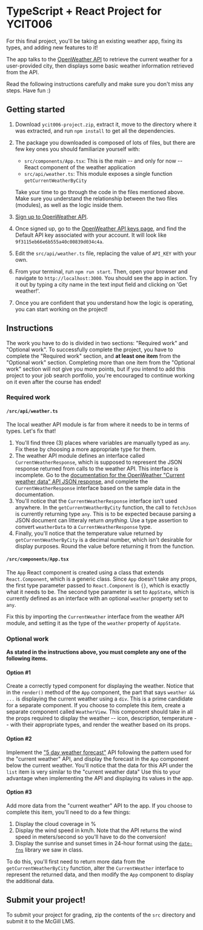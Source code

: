 # TypeScript + React Project for YCIT006
For this final project, you'll be taking an existing weather app, fixing its types, and adding new features to it!

The app talks to the [OpenWeather API](https://openweathermap.org/api) to retrieve the current weather for a user-provided city, then displays some basic weather information retrieved from the API.

Read the following instructions carefully and make sure you don't miss any steps. Have fun :)

## Getting started
1. Download `ycit006-project.zip`, extract it, move to the directory where it was extracted, and run `npm install` to get all the dependencies.

2. The package you downloaded is composed of lots of files, but there are few key ones you should familiarize yourself with:

    * `src/components/App.tsx`: This is the main -- and only for now -- React component of the weather application
    * `src/api/weather.ts`: This module exposes a single function `getCurrentWeatherByCity`
  
    Take your time to go through the code in the files mentioned above. Make sure you understand the relationship between the two files (modules), as well as the logic inside them.

3. [Sign up to OpenWeather API](https://home.openweathermap.org/users/sign_up).

4. Once signed up, go to the [OpenWeather API keys page](https://home.openweathermap.org/api_keys), and find the Default API key associated with your account. It will look like `9f3115eb66e6b555a40c00839d034c4a`.

5. Edit the `src/api/weather.ts` file, replacing the value of `API_KEY` with your own.

6. From your terminal, run `npm run start`. Then, open your browser and navigate to `http://localhost:3000`. You should see the app in action. Try it out by typing a city name in the text input field and clicking on 'Get weather!'.

7. Once you are confident that you understand how the logic is operating, you can start working on the project!

## Instructions
The work you have to do is divided in two sections: "Required work" and "Optional work". To successfully complete the project, you have to complete the "Required work" section, and **at least one item** from the "Optional work" section. Completing more than one item from the "Optional work" section will not give you more points, but if you intend to add this project to your job search portfolio, you're encouraged to continue working on it even after the course has ended!

### Required work

#### `/src/api/weather.ts`
The local weather API module is far from where it needs to be in terms of types. Let's fix that!

1. You'll find three (3) places where variables are manually typed as `any`. Fix these by choosing a more appropriate type for them.
2. The weather API module defines an interface called `CurrentWeatherResponse`, which is supposed to represent the JSON response returned from calls to the weather API. This interface is incomplete. Go to the [documentation for the OpenWeather "Current weather data" API JSON response](https://openweathermap.org/current#current_JSON), and complete the `CurrentWeatherResponse` interface based on the sample data in the documentation.
3. You'll notice that the `CurrentWeatherResponse` interface isn't used anywhere. In the `getCurrentWeatherByCity` function, the call to `fetchJson` is currently returning type `any`. This is to be expected because parsing a JSON document can litteraly return *anything*. Use a type assertion to convert `weatherData` to a `CurrentWeatherResponse` type.
4. Finally, you'll notice that the temperature value returned by `getCurrentWeatherByCity` is a decimal number, which isn't desirable for display purposes. Round the value before returning it from the function.

#### `/src/components/App.tsx`
The `App` React component is created using a class that extends `React.Component`, which is a generic class. Since `App` doesn't take any props, the first type parameter passed to `React.Component` is `{}`, which is exactly what it needs to be. The second type parameter is set to `AppState`, which is currently defined as an interface with an optional `weather` property set to `any`.

Fix this by importing the `CurrentWeather` interface from the weather API module, and setting it as the type of the `weather` property of `AppState`.

### Optional work
**As stated in the instructions above, you must complete any one of the following items.**

#### Option #1
Create a correctly typed component for displaying the weather. Notice that in the `render()` method of the `App` component, the part that says `weather && ...` is displaying the current weather using a `div`. This is a prime candidate for a separate component. If you choose to complete this item, create a separate component called `WeatherView`. This component should take in all the props required to display the weather -- icon, description, temperature -- with their appropriate types, and render the weather based on its props.

#### Option #2
Implement the ["5 day weather forecast"](https://openweathermap.org/forecast5) API following the pattern used for the "current weather" API, and display the forecast in the `App` component below the current weather. You'll notice that the data for this API under the `list` item is very similar to the "current weather data" Use this to your advantage when implementing the API and displaying its values in the app.

#### Option #3
Add more data from the "current weather" API to the app. If you choose to complete this item, you'll need to do a few things:

1. Display the cloud coverage in %
2. Display the wind speed in km/h. Note that the API returns the wind speed in meters/second so you'll have to do the conversion!
3. Display the sunrise and sunset times in 24-hour format using the [`date-fns`](https://date-fns.org/) library we saw in class.

To do this, you'll first need to return more data from the `getCurrentWeatherByCity` function, alter the `CurrentWeather` interface to represent the returned data, and then modify the `App` component to display the additional data.

## Submit your project!
To submit your project for grading, zip the contents of the `src` directory and submit it to the McGill LMS.